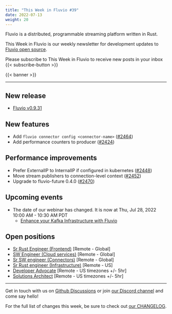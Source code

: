 ```yaml
---
title: "This Week in Fluvio #39"
date: 2022-07-13
weight: 20
---
```

Fluvio is a distributed, programmable streaming platform written in Rust.

This Week in Fluvio is our weekly newsletter for development updates to [Fluvio open source].

Please subscribe to This Week in Fluvio to receive new posts in your inbox
{{< subscribe-button >}}


{{< banner >}}

---

## New release
* [Fluvio v0.9.31](https://github.com/infinyon/fluvio/releases/tag/v0.9.31)

## New features
* Add `fluvio connector config <connector-name>`  ([#2464](https://github.com/infinyon/fluvio/pull/2464))
* Add performance counters to producer ([#2424](https://github.com/infinyon/fluvio/issues/2424))

## Performance improvements
* Prefer ExternalIP to InternalIP if configured in kubernetes ([#2448](https://github.com/infinyon/fluvio/pull/2448))
* Move stream publishers to connection-level context ([#2452](https://github.com/infinyon/fluvio/pull/2452))
* Upgrade to fluvio-future 0.4.0 ([#2470](https://github.com/infinyon/fluvio/pull/2470))

## Upcoming events
* The date of our webinar has changed. It is now at Thu, Jul 28, 2022 10:00 AM - 10:30 AM PDT 
    * [Enhance your Kafka Infrastructure with Fluvio](https://register.gotowebinar.com/register/7829882206451748624)

## Open positions
* [Sr Rust Engineer (Frontend)](https://www.infinyon.com/careers/cloud-ui-engineer-senior-level) [Remote - Global]
* [SW Engineer (Cloud services)](https://www.infinyon.com/careers/cloud-engineer-mid-level) [Remote - Global]
* [Sr SW engineer (Connectors)](https://www.infinyon.com/careers/connectors-engineer-senior-level) [Remote - Global]
* [Sr Rust engineer (Infrastructure)](https://www.infinyon.com/careers/infrastructure-engineer-senior-level) [Remote - US]
* [Developer Advocate](https://www.infinyon.com/careers/developer-advocate-mid-senior-level) [Remote - US timezones +/- 5hr]
* [Solutions Architect](https://www.infinyon.com/careers/solutions-architect) [Remote - US timezones +/- 5hr]

---

Get in touch with us on [Github Discussions] or join [our Discord channel] and come say hello!

For the full list of changes this week, be sure to check out [our CHANGELOG].

[Fluvio open source]: https://github.com/infinyon/fluvio
[our CHANGELOG]: https://github.com/infinyon/fluvio/blob/master/CHANGELOG.md
[our Discord channel]: https://discordapp.com/invite/bBG2dTz
[Github Discussions]: https://github.com/infinyon/fluvio/discussions
